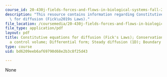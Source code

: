 ```yaml
---
course_id: 20-430j-fields-forces-and-flows-in-biological-systems-fall-2015
description: "This resource contains information regarding Constitutive equations\
  \ for diffusion (Fick\u2019s Laws)."
file_location: /coursemedia/20-430j-fields-forces-and-flows-in-biological-systems-fall-2015/bd6209eeb6af69790d68e2b3c8f25d43_MIT20_430JF15_Lecture4.pdf
file_type: application/pdf
layout: pdf
title: Constitutive equations for diffusion (Fick's Laws); Conservation of mass for
  a control volume; Differential form; Steady diffusion (1D); Boundary conditions
type: course
uid: bd6209eeb6af69790d68e2b3c8f25d43

---
```

None